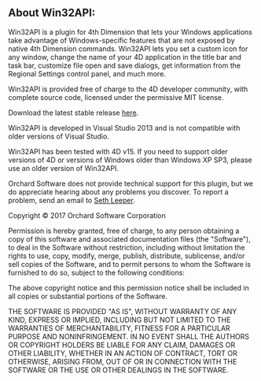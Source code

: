 ## About Win32API: ##

Win32API is a plugin for 4th Dimension that lets your Windows applications take advantage of Windows-specific features that are not exposed by native 4th Dimension commands. Win32API lets you set a custom icon for any window, change the name of your 4D application in the title bar and task bar, customize file open and save dialogs, get information from the Regional Settings control panel, and much more.

Win32API is provided free of charge to the 4D developer community, with complete source code, licensed under the permissive MIT license.

Download the latest stable release [here](https://github.com/OrchardSoftware/4D-Win32API/releases/latest).

Win32API is developed in Visual Studio 2013 and is not compatible with older versions of Visual Studio. 

Win32API has been tested with 4D v15. If you need to support older versions of 4D or versions of Windows older than Windows XP SP3, please use an older version of Win32API.

Orchard Software does not provide technical support for this plugin, but we do appreciate hearing about any problems you discover. To report a problem, send an email to [Seth Leeper](mailto:sleeper@orchardsoft.com).

Copyright &copy; 2017 Orchard Software Corporation

Permission is hereby granted, free of charge, to any person obtaining a copy
of this software and associated documentation files (the "Software"), to deal
in the Software without restriction, including without limitation the rights
to use, copy, modify, merge, publish, distribute, sublicense, and/or sell
copies of the Software, and to permit persons to whom the Software is
furnished to do so, subject to the following conditions:

The above copyright notice and this permission notice shall be included in all
copies or substantial portions of the Software.

THE SOFTWARE IS PROVIDED "AS IS", WITHOUT WARRANTY OF ANY KIND, EXPRESS OR
IMPLIED, INCLUDING BUT NOT LIMITED TO THE WARRANTIES OF MERCHANTABILITY,
FITNESS FOR A PARTICULAR PURPOSE AND NONINFRINGEMENT. IN NO EVENT SHALL THE
AUTHORS OR COPYRIGHT HOLDERS BE LIABLE FOR ANY CLAIM, DAMAGES OR OTHER
LIABILITY, WHETHER IN AN ACTION OF CONTRACT, TORT OR OTHERWISE, ARISING FROM,
OUT OF OR IN CONNECTION WITH THE SOFTWARE OR THE USE OR OTHER DEALINGS IN THE
SOFTWARE.